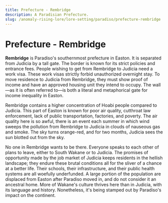 ```yaml
---
title: Prefecture - Rembridge
description: A Paradisian Prefecture.
slug: /anomaly-rising-lore/lore-setting/paradiso/prefecture-rembridge
---
```


# Prefecture - Rembridge

**Rembridge** is Paradiso's southernmost prefecture in Easton. It is separated from Judicia by a tall gate. The border is known for its strict policies and entrance fees. People wishing to get from Rembridge to Judicia need a work visa. These work visas strictly forbid unauthorized overnight stay. To move residence to Judicia from Rembridge, they must show proof of income and have an approved housing unit they intend to occupy. The wall—as it is often referred to—is both a literal and metaphorical gate for income inequality in Easton.

Rembridge contains a higher concentration of Hoabi people compared to Judicia. This part of Easton is known for poor air quality, cutthroat law enforcement, lack of public transportation, factories, and poverty. The air quality here is so awful, there is an event each summer in which wind sweeps the pollution from Rembridge to Judicia in clouds of nauseous gas and smoke. The sky turns orange-red, and for two months, Judicia sees the sun blotted out from the sky.

No one in Rembridge wants to be there. Everyone speaks to each other of plans to leave, either to South Wakane or to Judicia. The promises of opportunity made by the job market of Judicia keeps residents in the hellish landscape; they endure these brutal conditions all for the sliver of a chance at a better life. Their schools, their infrastructure, and their public health systems are all woefully underfunded. A large portion of the population are displaced from Easton after Paradiso moved in, and do not consider it an ancestral home.
More of Wakane's culture thrives here than in Judicia, with its language and history. Nonetheless, it's being stamped out by Paradiso's impact on the continent.